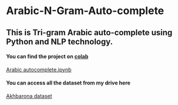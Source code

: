 # Arabic-N-Gram-Auto-complete

## This is Tri-gram Arabic auto-complete using Python and NLP technology.

#### You can find the project on [colab](https://colab.research.google.com/drive/1AvGSaG8qPpCfAMw80ACWmwfEkFEFwT7R)
[Arabic autocomplete.ipynb](https://colab.research.google.com/drive/1AvGSaG8qPpCfAMw80ACWmwfEkFEFwT7R)
 
#### You can access all the dataset from my drive here 
[Akhbarona dataset](https://drive.google.com/drive/folders/13RQLZM91A4T0WKYze2ITdGU1tBgKJwPx?usp=sharing)
